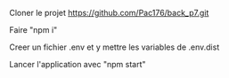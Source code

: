 

Cloner le projet https://github.com/Pac176/back_p7.git

Faire "npm i"

Creer un fichier .env et y mettre les variables de .env.dist

Lancer l'application avec "npm start"